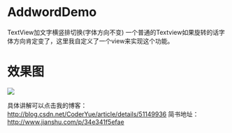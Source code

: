 # AddwordDemo
TextView加文字横竖排切换(字体方向不变) 
一个普通的Textview如果旋转的话字体方向肯定变了，这里我自定义了一个view来实现这个功能。

# 效果图
![](https://raw.githubusercontent.com/jinguangyue/AddwordDemo/master/addworddemo/screenshots/textview%E6%A8%AA%E7%AB%96.gif)

具体讲解可以点击我的博客：
http://blog.csdn.net/CoderYue/article/details/51149936
简书地址：
http://www.jianshu.com/p/34e341f5efae
